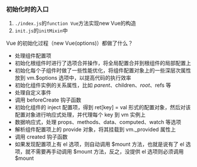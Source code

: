 ### 初始化时的入口
1. `./index.js`的`function Vue`方法实现new Vue的构造
2. `init.js`的`initMixin`中


Vue 的初始化过程（new Vue(options)）都做了什么？
* 处理组件配置项
* 初始化根组件时进行了选项合并操作，将全局配置合并到根组件的局部配置上
* 初始化每个子组件时做了一些性能优化，将组件配置对象上的一些深层次属性放到 vm.$options 选项中，以提高代码的执行效率
* 初始化组件实例的关系属性，比如 $parent、$children、$root、$refs 等
* 处理自定义事件
* 调用 beforeCreate 钩子函数
* 初始化组件的 inject 配置项，得到 ret[key] = val 形式的配置对象，然后对该配置对象进行响应式处理，并代理每个 key 到 vm 实例上
* 数据响应式，处理 props、methods、data、computed、watch 等选项
* 解析组件配置项上的 provide 对象，将其挂载到 vm._provided 属性上
* 调用 created 钩子函数
* 如果发现配置项上有 el 选项，则自动调用 $mount 方法，也就是说有了 el 选项，就不需要再手动调用 $mount 方法，反之，没提供 el 选项则必须调用 $mount